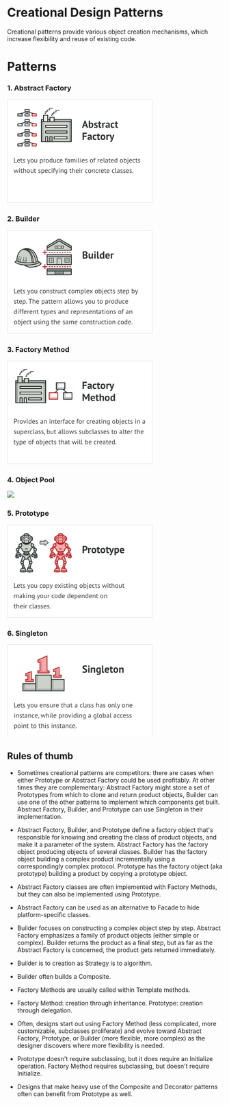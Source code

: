# Creational Design Patterns
Creational patterns provide various object creation mechanisms, which increase flexibility and reuse of existing code.

# Patterns
### 1. Abstract Factory
![](../../../../../../..//docs/img/abstract-factory-pattern-overview.png)

### 2. Builder
![](../../../../../../..//docs/img/builder-pattern-overview.png)

### 3. Factory Method
![](../../../../../../..//docs/img/factory-method-pattern-overview.png)

### 4. Object Pool
![](../../../../../../..//docs/img/.png)

### 5. Prototype
![](../../../../../../..//docs/img/prototype-pattern-overview.png)

### 6. Singleton
![](../../../../../../..//docs/img/singleton-pattern-overview.png)

## Rules of thumb

- Sometimes creational patterns are competitors: there are cases when either Prototype or Abstract Factory could be
 used profitably. At other times they are complementary: Abstract Factory might store a set of Prototypes from which to clone and return product objects, Builder can use one of the other patterns to implement which components get built. Abstract Factory, Builder, and Prototype can use Singleton in their implementation.

- Abstract Factory, Builder, and Prototype define a factory object that's responsible for knowing and creating the
 class of product objects, and make it a parameter of the system. Abstract Factory has the factory object producing objects of several classes. Builder has the factory object building a complex product incrementally using a correspondingly complex protocol. Prototype has the factory object (aka prototype) building a product by copying a prototype object.

- Abstract Factory classes are often implemented with Factory Methods, but they can also be implemented using Prototype.

- Abstract Factory can be used as an alternative to Facade to hide platform-specific classes.

- Builder focuses on constructing a complex object step by step. Abstract Factory emphasizes a family of product
 objects (either simple or complex). Builder returns the product as a final step, but as far as the Abstract Factory is concerned, the product gets returned immediately.

- Builder is to creation as Strategy is to algorithm.

- Builder often builds a Composite.

- Factory Methods are usually called within Template methods.

- Factory Method: creation through inheritance. Prototype: creation through delegation.

- Often, designs start out using Factory Method (less complicated, more customizable, subclasses proliferate) and
 evolve toward Abstract Factory, Prototype, or Builder (more flexible, more complex) as the designer discovers where more flexibility is needed.

- Prototype doesn't require subclassing, but it does require an Initialize operation. Factory Method requires
 subclassing, but doesn't require Initialize.

- Designs that make heavy use of the Composite and Decorator patterns often can benefit from Prototype as well.
